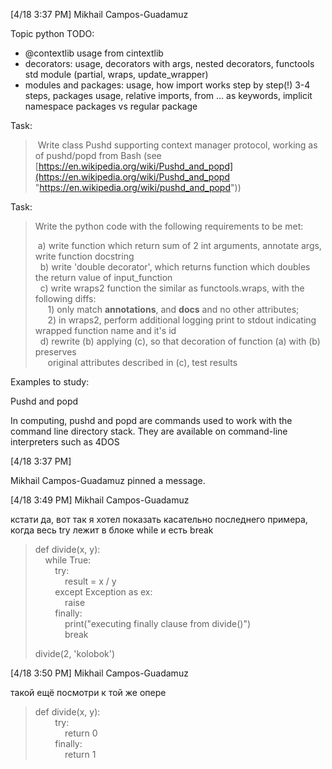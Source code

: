 [4/18 3:37 PM] Mikhail Campos-Guadamuz

Topic python TODO:  
- @contextlib usage from cintextlib  
- decorators: usage, decorators with args, nested decorators, functools std module (partial, wraps, update_wrapper)  
- modules and packages: usage, how import works step by step(!) 3-4 steps, packages usage, relative imports, from ... as keywords, implicit namespace packages vs regular package

Task:

>  Write class Pushd supporting context manager protocol, working as of pushd/popd from Bash (see [https://en.wikipedia.org/wiki/Pushd_and_popd](https://en.wikipedia.org/wiki/Pushd_and_popd "https://en.wikipedia.org/wiki/pushd_and_popd"))

Task:

> Write the python code with the following requirements to be met: 
> 
>  a) write function which return sum of 2 int arguments, annotate args, write function docstring   
>   b) write 'double decorator', which returns function which doubles the return value of input_function   
>   c) write wraps2 function the similar as functools.wraps, with the following diffs:   
>      1) only match __annotations__, and __docs__ and no other attributes;   
>      2) in wraps2, perform additional logging print to stdout indicating wrapped function name and it's id   
>   d) rewrite (b) applying (c), so that decoration of function (a) with (b) preserves   
>      original attributes described in (c), test results

Examples to study:  

Pushd and popd

In computing, pushd and popd are commands used to work with the command line directory stack. They are available on command-line interpreters such as 4DOS

  

[4/18 3:37 PM]

Mikhail Campos-Guadamuz pinned a message.

  

[4/18 3:49 PM] Mikhail Campos-Guadamuz

кстати да, вот так я хотел показать касательно последнего примера, когда весь try лежит в блоке while и есть break

> def divide(x, y):   
>     while True:   
>         try:   
>             result = x / y   
>         except Exception as ex:   
>             raise   
>         finally:   
>             print("executing finally clause from divide()")   
>             break   
>   
> divide(2, 'kolobok')


[4/18 3:50 PM] Mikhail Campos-Guadamuz

такой ещё посмотри к той же опере

> def divide(x, y):   
>         try:   
>             return 0  
>         finally:   
>             return 1
